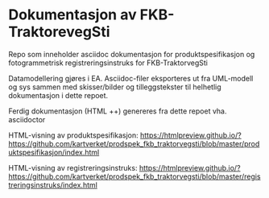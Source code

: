 # Dokumentasjon av FKB-TraktorevegSti #

Repo som inneholder asciidoc dokumentasjon for produktspesifikasjon og fotogrammetrisk registreringsinstruks for FKB-TraktorvegSti

Datamodellering gjøres i EA. Asciidoc-filer eksporteres ut fra UML-modell og sys sammen med skisser/bilder og tilleggstekster til helhetlig dokumentasjon i dette repoet.

Ferdig dokumentasjon (HTML ++) genereres fra dette repoet vha. asciidoctor

HTML-visning av produktspesifikasjon: https://htmlpreview.github.io/?https://github.com/kartverket/prodspek_fkb_traktorvegsti/blob/master/produktspesifikasjon/index.html

HTML-visning av registreringsinstruks: https://htmlpreview.github.io/?https://github.com/kartverket/prodspek_fkb_traktorvegsti/blob/master/registreringsinstruks/index.html